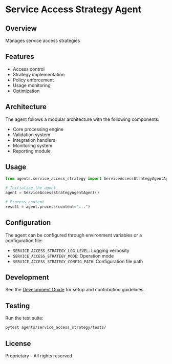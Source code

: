 # Service Access Strategy Agent

## Overview
Manages service access strategies

## Features
- Access control
- Strategy implementation
- Policy enforcement
- Usage monitoring
- Optimization

## Architecture
The agent follows a modular architecture with the following components:
- Core processing engine
- Validation system
- Integration handlers
- Monitoring system
- Reporting module

## Usage
```python
from agents.service_access_strategy import ServiceAccessStrategyAgentAgent

# Initialize the agent
agent = ServiceAccessStrategyAgentAgent()

# Process content
result = agent.process(content="...")
```

## Configuration
The agent can be configured through environment variables or a configuration file:
- `SERVICE_ACCESS_STRATEGY_LOG_LEVEL`: Logging verbosity
- `SERVICE_ACCESS_STRATEGY_MODE`: Operation mode
- `SERVICE_ACCESS_STRATEGY_CONFIG_PATH`: Configuration file path

## Development
See the [Development Guide](docs/development.md) for setup and contribution guidelines.

## Testing
Run the test suite:
```bash
pytest agents/service_access_strategy/tests/
```

## License
Proprietary - All rights reserved
